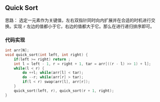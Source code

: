 ## Quick Sort

思路： 选定一元素作为关键值，左右双指针同时向内扩展并在合适的时机进行交换。实现 `r` 左边的值都小于它，右边的值都大于它。那么在进行递归排序即可。



### 代码实现

```c++
int arr[N];
void quick_sort(int left, int right) {
    if(left >= right) return ;
    int l = left - 1, r = right + 1, tar = arr[((r - l) >> 1) + l];
    while(l < r) {
        do ++l; while(arr[l] < tar);
        do --r; while(arr[r] > tar);
        if(l < r) swap(arr[l], arr[r]);
    }
    quick_sort(left, r), quick_sort(r + 1, right);
}
```